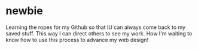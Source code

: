 # newbie
Learning the ropes for my Github so that IU can always come back to my saved stuff.
This way I can direct others to see my work. How I'm waiting to know how to use this process to advance my web design!
